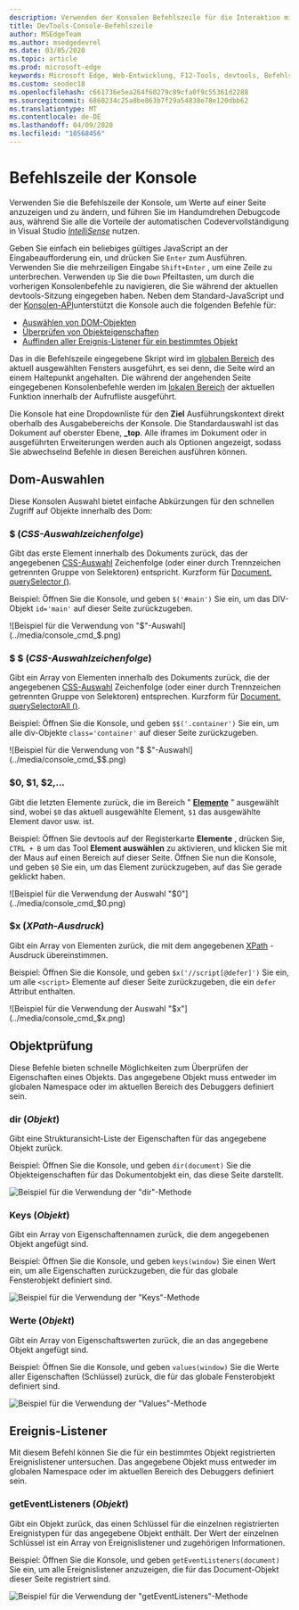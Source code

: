 ```yaml
---
description: Verwenden der Konsolen Befehlszeile für die Interaktion mit einer ausgeführten Seite
title: DevTools-Console-Befehlszeile
author: MSEdgeTeam
ms.author: msedgedevrel
ms.date: 03/05/2020
ms.topic: article
ms.prod: microsoft-edge
keywords: Microsoft Edge, Web-Entwicklung, F12-Tools, devtools, Befehlszeile der Konsole
ms.custom: seodec18
ms.openlocfilehash: c661736e5ea264f60279c89cfa0f9c55361d2288
ms.sourcegitcommit: 6860234c25a8be863b7f29a54838e78e120dbb62
ms.translationtype: MT
ms.contentlocale: de-DE
ms.lasthandoff: 04/09/2020
ms.locfileid: "10568456"
---
```

# Befehlszeile der Konsole

Verwenden Sie die Befehlszeile der Konsole, um Werte auf einer Seite anzuzeigen und zu ändern, und führen Sie im Handumdrehen Debugcode aus, während Sie alle die Vorteile der automatischen Codevervollständigung in Visual Studio [*IntelliSense*](/visualstudio/ide/javascript-intellisense) nutzen. 

Geben Sie einfach ein beliebiges gültiges JavaScript an der Eingabeaufforderung ein, und drücken Sie `Enter` zum Ausführen. Verwenden Sie die mehrzeiligen Eingabe `Shift+Enter` , um eine Zeile zu unterbrechen. Verwenden `Up` Sie die `Down` Pfeiltasten, um durch die vorherigen Konsolenbefehle zu navigieren, die Sie während der aktuellen devtools-Sitzung eingegeben haben. Neben dem Standard-JavaScript und der [Konsolen-API](./console-api.md)unterstützt die Konsole auch die folgenden Befehle für:

 - [Auswählen von DOM-Objekten](#dom-selectors)
 - [Überprüfen von Objekteigenschaften](#object-inspection)
 - [Auffinden aller Ereignis-Listener für ein bestimmtes Objekt](#event-listeners)

Das in die Befehlszeile eingegebene Skript wird im [globalen Bereich](/scripting/javascript/advanced/variable-scope-javascript) des aktuell ausgewählten Fensters ausgeführt, es sei denn, die Seite wird an einem Haltepunkt angehalten. Die während der angehenden Seite eingegebenen Konsolenbefehle werden im [lokalen Bereich](/scripting/javascript/advanced/variable-scope-javascript) der aktuellen Funktion innerhalb der Aufrufliste ausgeführt.

Die Konsole hat eine Dropdownliste für den **Ziel** Ausführungskontext direkt oberhalb des Ausgabebereichs der Konsole. Die Standardauswahl ist das Dokument auf oberster Ebene, **_top**. Alle iframes im Dokument oder in ausgeführten Erweiterungen werden auch als Optionen angezeigt, sodass Sie abwechselnd Befehle in diesen Bereichen ausführen können.

## Dom-Auswahlen
Diese Konsolen Auswahl bietet einfache Abkürzungen für den schnellen Zugriff auf Objekte innerhalb des Dom:

### $ (*CSS-Auswahlzeichenfolge*)
Gibt das erste Element innerhalb des Dokuments zurück, das der angegebenen [CSS-Auswahl](https://developer.mozilla.org/docs/Learn/CSS/Introduction_to_CSS/Selectors) Zeichenfolge (oder einer durch Trennzeichen getrennten Gruppe von Selektoren) entspricht. Kurzform für [Document. querySelector ()](https://developer.mozilla.org/docs/Web/API/Document/querySelector).

Beispiel: Öffnen Sie die Konsole, und geben `$('#main')` Sie ein, um das DIV-Objekt `id='main'` auf dieser Seite zurückzugeben.

![Beispiel für die Verwendung von "$"-Auswahl](../media/console_cmd_$.png)

### $ $ (*CSS-Auswahlzeichenfolge*)
Gibt ein Array von Elementen innerhalb des Dokuments zurück, die der angegebenen [CSS-Auswahl](https://developer.mozilla.org/docs/Learn/CSS/Introduction_to_CSS/Selectors) Zeichenfolge (oder einer durch Trennzeichen getrennten Gruppe von Selektoren) entsprechen. Kurzform für [Document. querySelectorAll ()](https://developer.mozilla.org/docs/Web/API/Document/querySelectorAll).

Beispiel: Öffnen Sie die Konsole, und geben `$$('.container')` Sie ein, um alle div-Objekte `class='container'` auf dieser Seite zurückzugeben.

![Beispiel für die Verwendung von "$ $"-Auswahl](../media/console_cmd_$$.png)

### $0, $1, $2,...
Gibt die letzten Elemente zurück, die im Bereich " [**Elemente**](../elements.md) " ausgewählt sind, wobei `$0` das aktuell ausgewählte Element, `$1` das ausgewählte Element davor usw. ist.

Beispiel: Öffnen Sie devtools auf der Registerkarte **Elemente** , drücken Sie, `CTRL + B` um das Tool **Element auswählen** zu aktivieren, und klicken Sie mit der Maus auf einen Bereich auf dieser Seite. Öffnen Sie nun die Konsole, und geben `$0` Sie ein, um das Element zurückzugeben, auf das Sie gerade geklickt haben.

![Beispiel für die Verwendung der Auswahl "$0"](../media/console_cmd_$0.png)

### $x (*XPath-Ausdruck*)
Gibt ein Array von Elementen zurück, die mit dem angegebenen [XPath](https://developer.mozilla.org/docs/Introduction_to_using_XPath_in_JavaScript) -Ausdruck übereinstimmen. 

Beispiel: Öffnen Sie die Konsole, und geben `$x('//script[@defer]')` Sie ein, um alle `<script>` Elemente auf dieser Seite zurückzugeben, die ein `defer` Attribut enthalten.

![Beispiel für die Verwendung der Auswahl "$x"](../media/console_cmd_$x.png)

## Objektprüfung

Diese Befehle bieten schnelle Möglichkeiten zum Überprüfen der Eigenschaften eines Objekts. Das angegebene Objekt muss entweder im globalen Namespace oder im aktuellen Bereich des Debuggers definiert sein.

### dir (*Objekt*)
Gibt eine Strukturansicht-Liste der Eigenschaften für das angegebene Objekt zurück.

Beispiel: Öffnen Sie die Konsole, und geben `dir(document)` Sie die Objekteigenschaften für das Dokumentobjekt ein, das diese Seite darstellt.

![Beispiel für die Verwendung der "dir"-Methode](../media/console_cmd_dir.png)

### Keys (*Objekt*)
Gibt ein Array von Eigenschaftennamen zurück, die dem angegebenen Objekt angefügt sind.

Beispiel: Öffnen Sie die Konsole, und geben `keys(window)` Sie einen Wert ein, um alle Eigenschaften zurückzugeben, die für das globale Fensterobjekt definiert sind.

![Beispiel für die Verwendung der "Keys"-Methode](../media/console_cmd_keys.png)

### Werte (*Objekt*)
Gibt ein Array von Eigenschaftswerten zurück, die an das angegebene Objekt angefügt sind.

Beispiel: Öffnen Sie die Konsole, und geben `values(window)` Sie die Werte aller Eigenschaften (Schlüssel) zurück, die für das globale Fensterobjekt definiert sind.

![Beispiel für die Verwendung der "Values"-Methode](../media/console_cmd_values.png)

## Ereignis-Listener

Mit diesem Befehl können Sie die für ein bestimmtes Objekt registrierten Ereignislistener untersuchen. Das angegebene Objekt muss entweder im globalen Namespace oder im aktuellen Bereich des Debuggers definiert sein.

### getEventListeners (*Objekt*)
Gibt ein Objekt zurück, das einen Schlüssel für die einzelnen registrierten Ereignistypen für das angegebene Objekt enthält. Der Wert der einzelnen Schlüssel ist ein Array von Ereignislistener und zugehörigen Informationen. 

Beispiel: Öffnen Sie die Konsole, und geben `getEventListeners(document)` Sie ein, um alle Ereignislistener anzuzeigen, die für das Document-Objekt dieser Seite registriert sind.

![Beispiel für die Verwendung der "getEventListeners"-Methode](../media/console_cmd_getEventListeners.png)
